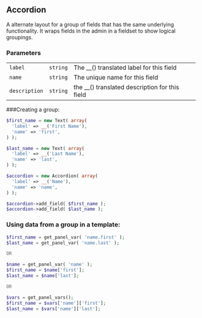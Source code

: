 ## Accordion

A alternate layout for a group of fields that has the same underlying functionality. It wraps fields in the admin
in a fieldset to show logical groupings.

### Parameters

||||
|-------------|--------|------------------------------------------------|
| `label`       | `string` | The __() translated label for this field       |
| `name`        | `string` | The unique name for this field                 |
| `description` | `string` | the __() translated description for this field |

###Creating a group:

```php
$first_name = new Text( array(
  'label' => __('First Name'),
  'name' => 'first',
) );

$last_name = new Text( array(
  'label' => __('Last Name'),
  'name' => 'last',
) );

$accordion = new Accordion( array(
  'label' => __('Name'),
  'name' => 'name',
) );

$accordion->add_field( $first_name );
$accordion->add_field( $last_name );
```

### Using data from a group in a template:

```php
$first_name = get_panel_var( 'name.first' );
$last_name = get_panel_var( 'name.last' );

OR

$name = get_panel_var( 'name' );
$first_name = $name['first'];
$last_name = $name['last'];

OR

$vars = get_panel_vars();
$first_name = $vars['name']['first'];
$last_name = $vars['name']['last'];
```
